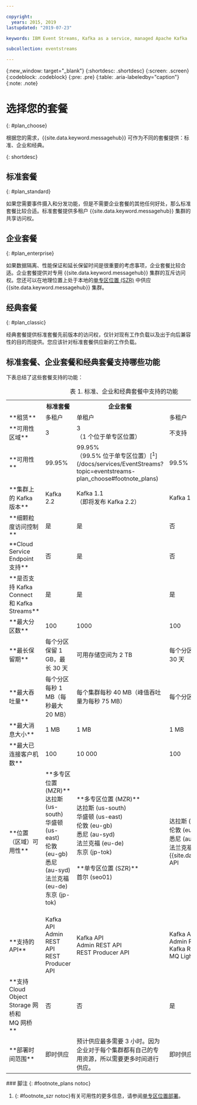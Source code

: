 ```yaml
---

copyright:
  years: 2015, 2019
lastupdated: "2019-07-23"

keywords: IBM Event Streams, Kafka as a service, managed Apache Kafka

subcollection: eventstreams

---
```


{:new_window: target="_blank"}
{:shortdesc: .shortdesc}
{:screen: .screen}
{:codeblock: .codeblock}
{:pre: .pre}
{:table: .aria-labeledby="caption"}
{:note: .note}

# 选择您的套餐 
{: #plan_choose}

根据您的需求，{{site.data.keyword.messagehub}} 可作为不同的套餐提供：标准、企业和经典。 

<!--
For information about the Classic plan, see
[Classic plan](/docs/services/EventStreams?topic=eventstreams-plan_choose_classic#plan_choose_classic).
-->
{: shortdesc}

## 标准套餐
{: #plan_standard}

如果您需要事件摄入和分发功能，但是不需要企业套餐的其他任何好处，那么标准套餐比较合适。标准套餐提供多租户 {{site.data.keyword.messagehub}} 集群的共享访问权。

## 企业套餐 
{: #plan_enterprise}

如果数据隔离、性能保证和延长保留时间是很重要的考虑事项，企业套餐比较合适。企业套餐提供对专用 {{site.data.keyword.messagehub}} 集群的互斥访问权。您还可以在地理位置上处于本地的[单专区位置 (SZR)](/docs/services/EventStreams?topic=eventstreams-sla#sla_szr) 中供应 {{site.data.keyword.messagehub}} 集群。

## 经典套餐
{: #plan_classic}

经典套餐提供标准套餐先前版本的访问权，仅针对现有工作负载以及出于向后兼容性的目的而提供。您应该针对标准套餐供应新的工作负载。


## 标准套餐、企业套餐和经典套餐支持哪些功能

下表总结了这些套餐支持的功能：

<table>
    <caption>表 1. 标准、企业和经典套餐中支持的功能</caption>
      <tr>
	        <th></th>
		    <th>标准套餐</th>
		    <th>企业套餐</th>
		    <th>经典套餐</th>
        </tr>
		<tr>
			<td>**租赁**</td>
			<td>多租户</td>
			<td>单租户</td>
			<td>多租户</td>
		</tr>
        <tr>
			<td>**可用性区域**</td>
			<td>3</td>
			<td>3<br/>（1 个位于单专区位置）
			</td>
			<td>不支持</td>
		</tr>
        <tr>
			<td>**可用性**</td>
			<td>99.95%</td>
			<td>99.95%<br/>（99.5% 位于单专区位置）[<sup>1</sup>](/docs/services/EventStreams?topic=eventstreams-plan_choose#footnote_plans)</td>
			<td>99.5%</td>
		</tr>
	  		<tr>
			<td>**集群上的 Kafka 版本**</td>
			<td>Kafka 2.2</td>
			<td>Kafka 1.1<br/>（即将发布 Kafka 2.2）</td>
			<td>Kafka 1.1</td>
		</tr>
		<tr>
			<td>**细颗粒度访问控制**</td>
			<td>是</td>
			<td>是</td>
			<td>否</td>
		</tr>
				<tr>
			<td>**Cloud Service Endpoint 支持**</td>
			<td>否</td>
			<td>是</td>
			<td>否</td>
		</tr>
		<tr>
			<td>**是否支持 Kafka Connect 和 Kafka Streams**</td>
			<td>是</td>
			<td>是</td>
			<td>是</td>
		</tr>
		<tr>
			<td>**最大分区数**</td>
			<td>100</td>
			<td>1000</td>
			<td>100</td>
		</tr>
		<tr>
			<td>**最长保留期**</td>
			<td>每个分区保留 1 GB，最长 30 天</td>
			<td>可用存储空间为 2 TB<!--Unlimited up to the storage limit of your plan --></td>
			<td>每个分区保留 1 GB，最长 30 天</td>
		</tr>
		<tr>
			<td>**最大吞吐量**</td>
			<td>每个分区每秒 1 MB（每秒最大 20 MB）</td>
			<td>每个集群每秒 40 MB（峰值吞吐量为每秒 75 MB）</td>
			<td>每个分区每秒 1 MB</td>
		</tr>
		<tr>
			<td>**最大消息大小**</td>
			<td>1 MB</td>
			<td>1 MB</td>
			<td>1 MB</td>
		</tr>
		<tr>
			<td>**最大已连接客户机数**</td>
			<td>100</td>
			<td>10 000</td>
			<td>100</td>
		</tr>
		<tr>
			<td>**位置（区域）可用性**</td>
			<td>**多专区位置 (MZR)**<br/>
			达拉斯 (us-south)</br>
			华盛顿 (us-east)<br/>
			伦敦 (eu-gb)<br/>
			悉尼 (au-syd)</br>
			法兰克福 (eu-de)<br/>
			东京 (jp-tok)<br/>
						<br/>
			</td>
			<td>**多专区位置 (MZR)**</br>
			达拉斯 (us-south)</br>
			华盛顿 (us-east)<br/>
			伦敦 (eu-gb)<br/>
			悉尼 (au-syd)</br>
			法兰克福 (eu-de)<br/>
			东京 (jp-tok)<br/>
			<br/>
			**单专区位置 (SZR)**</br>
			首尔 (seo01)<br/>
			<br/>
			</td>
			<td>达拉斯 (us-south)</br>
			伦敦 (eu-gb)</br>
			悉尼 (au-syd)</br>
			法兰克福 (eu-de) - 无 {{site.data.keyword.mql}} API </td>
		</tr>
		<tr>
     	    <td>**支持的 API**</td>
			<td>Kafka API</br>
			Admin REST API<br/>
			REST Producer API</br>
		    </td>
			<td>Kafka API<br/>
			Admin REST API</br>
			REST Producer API</br>
		    </td>
			<td>Kafka API</br>
			Admin REST API<br/>
			Kafka REST API</br>
			MQ Light API</br>
		    </td>
		</tr>
		</tr>
			<td>**支持 Cloud Object Storage 网桥和 <br/>
			MQ 网桥**</td>
			<td>否</td>
			<td>否</td>
			<td>是</td>
		</tr>
		<tr>
			<td>**部署时间范围**</td>
			<td>即时供应</td>
			<td>预计供应最多需要 3 小时。因为企业对于每个集群都有自己的专用资源，所以需要更多时间进行供应。</td>
			<td>即时供应</td>
		</tr>

</table>
### 脚注
{: #footnote_plans notoc}

1. {: #footnote_szr notoc}有关可用性的更多信息，请参阅[单专区位置部署](/docs/services/EventStreams?topic=eventstreams-sla#sla_szr)。



<!--
## {{site.data.keyword.Bluemix_notm}} Public environment
{: notoc}

{{site.data.keyword.Bluemix_notm}} Public provides an
economical public cloud service where you pay for what you use and share infrastructure with
others.

In {{site.data.keyword.Bluemix_notm}} Public, the cost of
{{site.data.keyword.messagehub}} is determined by two factors: the
number of partitions that you use and the number of messages that you send and receive. There is no
charge for message data while it is retained on the topics, but the data that each partition retains
is capped at 1 GB.

For more information, see [{{site.data.keyword.Bluemix_notm}} Public ![External link icon](../../icons/launch-glyph.svg "External link icon")](https://www.ibm.com/cloud/free/){:new_window}.
-->

